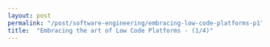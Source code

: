 ```yaml
---
layout: post
permalink: "/post/software-engineering/embracing-low-code-platforms-p1"
title:  "Embracing the art of Low Code Platforms - (1/4)"
---
```

